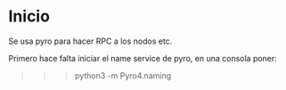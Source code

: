 # Inicio

Se usa pyro para hacer RPC a los nodos etc.

Primero hace falta iniciar el name service de pyro, en una consola poner:

>>> python3 -m Pyro4.naming
